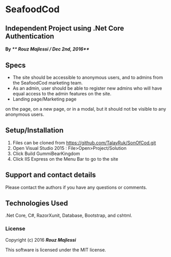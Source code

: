 # SeafoodCod

## Independent Project using .Net Core Authentication


#### By _** Rouz Majlessi / Dec 2nd, 2016**_

## Specs
 * The site should be accessible to anonymous users, and to admins from the SeafoodCod marketing team. 
 * As an admin, user should be able to register new admins who will have equal access to the admin features on the site.
 * Landing page/Marketing page
 
 on the page, on a new page, or in a modal, but it should not be visible to any anonymous users.
 
## Setup/Installation
1. Files can be cloned from https://github.com/TalayRuk/SonOfCod.git 
2. Open Visual Studio 2015 : File>Open>Project/Solution
3. Click Build GummiBearKingdom 
4. Click IIS Express on the Menu Bar to go to the site


## Support and contact details

Please contact the authors if you have any questions or comments.

## Technologies Used

.Net Core, C#, RazorXunit, Database, Bootstrap, and cshtml.

### License

Copyright (c) 2016 **_Rouz Majlessi_**

This software is licensed under the MIT license.
